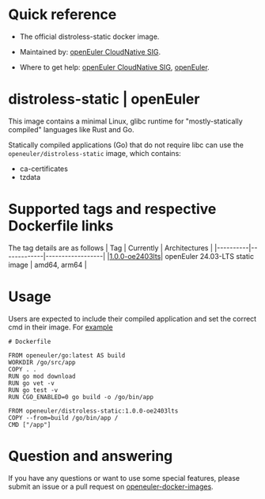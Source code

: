 # Quick reference

- The official distroless-static docker image.

- Maintained by: [openEuler CloudNative SIG](https://gitee.com/openeuler/cloudnative).

- Where to get help: [openEuler CloudNative SIG](https://gitee.com/openeuler/cloudnative), [openEuler](https://gitee.com/openeuler/community).

# distroless-static | openEuler
This image contains a minimal Linux, glibc runtime for "mostly-statically compiled" languages like Rust and Go.

Statically compiled applications (Go) that do not require libc can use the `openeuler/distroless-static` image, which contains:
- ca-certificates
- tzdata

# Supported tags and respective Dockerfile links
The tag details are as follows
|    Tag   |  Currently  |   Architectures  |
|----------|-------------|------------------|
|[1.0.0-oe2403lts](https://gitee.com/openeuler/openeuler-docker-images/blob/master/Distroless/distroless-static/1.0.0/24.03-lts/Distrofile)| openEuler 24.03-LTS static image | amd64, arm64 |

# Usage
Users are expected to include their compiled application and set the correct cmd in their image. For [example](https://gitee.com/openeuler/openeuler-docker-images/blob/master/Distroless/distroless-static/example)
```
# Dockerfile

FROM openeuler/go:latest AS build
WORKDIR /go/src/app
COPY . .
RUN go mod download
RUN go vet -v
RUN go test -v
RUN CGO_ENABLED=0 go build -o /go/bin/app

FROM openeuler/distroless-static:1.0.0-oe2403lts
COPY --from=build /go/bin/app /
CMD ["/app"]
```
	
# Question and answering
If you have any questions or want to use some special features, please submit an issue or a pull request on [openeuler-docker-images](https://gitee.com/openeuler/openeuler-docker-images).